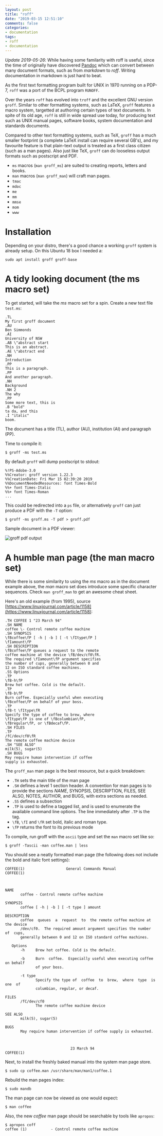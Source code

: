 ```yaml
---
layout: post
title: "roff"
date: "2019-03-15 12:51:10"
comments: false
categories:
- documentation
tags:
- roff
- documentation
---
```


*Update 2019-05-26*: While having some familarity with roff is useful, since the time of originally have discovered [Pandoc](https://pandoc.org/) which can convert between many document formats, such as from *markdown* to *roff*. Writing documentation in markdown is just hard to beat.

As the first text formatting program built for UNIX in 1970 running on a PDP-7, `roff` was a port of the BCPL program `RUNOFF`.

Over the years `roff` has evolved into `troff` and the excellent GNU version `groff`. Similar to other formatting systems, such as LaTeX, `groff` features a macro system, targetted at authoring certain types of text documents. In spite of its old age, `roff` is still in wide spread use today, for producing text such as UNIX manual pages, software books, system documentation and standards documents.

Compared to other text formatting systems, such as TeX, `groff` has a much smaller footprint (a complete LaTeX install can require several GB's), and my favourite feature is that plain-text output is treated as a first class citizen (such as a man pages). Also just like TeX, `groff` can do looseless output formats such as postscript and PDF.


* `ms` macros (`man groff_ms`) are suited to creating reports, letters and books.
* `man` macros (`man groff_man`) will craft man pages.
* `tmac`
* `mdoc`
* `me`
* `mm`
* `mmse`
* `mom`
* `www`




# Installation

Depending on your distro, there's a good chance a working `groff` system is already setup. On this Ubuntu 18 box I needed a:

    sudo apt install groff groff-base


# A tidy looking document (the ms macro set)

To get started, will take the *ms* macro set for a spin. Create a new text file `test.ms`:

    .TL
    My first groff document
    .AU
    Ben Simmonds
    .AI
    University of NSW
    .AB \"abstract start
    This is an abstract.
    .AE \"abstract end
    .NH
    Introduction
    .PP
    This is a paragraph.
    .PP
    And another paragraph.
    .NH
    Background
    .NH 2
    The why
    .PP
    Some more text, this is 
    .B "bold"
    ta da, and this
    .I "italic"
    boom.


The document has a title (TL), author (AU), institution (AI) and paragraph (PP).

Time to compile it:

    $ groff -ms test.ms

By default `groff` will dump postscript to stdout:

    %!PS-Adobe-3.0
    %%Creator: groff version 1.22.3
    %%CreationDate: Fri Mar 15 02:39:20 2019
    %%DocumentNeededResources: font Times-Bold
    %%+ font Times-Italic
    %%+ font Times-Roman
    ...

This could be redirected into a `ps` file, or alternatively `groff` can just produce a PDF with the `-T` option:

    $ groff -ms groff.ms -T pdf > groff.pdf


Sample document in a PDF viewer:

![groff pdf output](/images/groff-pdf.png)




# A humble man page (the man macro set)

While there is some similarity to using the *ms* macro as in the document example above, the *man* macro set does introduce some specific character sequences. Check `man groff_man` to get an awesome cheat sheet.

Here's an old example (from 1995), source [https://www.linuxjournal.com/article/1158](https://www.linuxjournal.com/article/1158):

    .TH COFFEE 1 "23 March 94"
    .SH NAME
    coffee \- Control remote coffee machine
    .SH SYNOPSIS
    \fBcoffee\fP [ -h | -b ] [ -t \fItype\fP ]
    \fIamount\fP
    .SH DESCRIPTION
    \fBcoffee\fP queues a request to the remote
    coffee machine at the device \fB/dev/cf0\fR.
    The required \fIamount\fP argument specifies
    the number of cups, generally between 0 and
    12 on ISO standard coffee machines.
    .SS Options
    .TP
    \fB-h\fP
    Brew hot coffee. Cold is the default.
    .TP
    \fB-b\fP
    Burn coffee. Especially useful when executing
    \fBcoffee\fP on behalf of your boss.
    .TP
    \fB-t \fItype\fR
    Specify the type of coffee to brew, where
    \fItype\fP is one of \fBcolumbian\fP,
    \fBregular\fP, or \fBdecaf\fP.
    .SH FILES
    .TP
    /fC/dev/cf0\fR
    The remote coffee machine device
    .SH "SEE ALSO"
    milk(5), sugar(5)
    .SH BUGS
    May require human intervention if coffee
    supply is exhausted.

The `groff_man` man page is the best resource, but a quick breakdown:

* `.TH` sets the main title of the man page
* `.SH` defines a level 1 section header. A convention for man pages is to provide the sections *NAME*, SYNOPSIS, DESCRIPTION, FILES, SEE ALSO, NOTES, AUTHOR, and BUGS, with extra sections as needed.
* `.SS` defines a subsection
* `.TP` is used to define a tagged list, and is used to enumerate the available command line options. The line immediately after `.TP` is the tag.
* `\fB`, `\fI` and `\fR` set bold, italic and roman type.
* `\fP` returns the font to its previous mode


To compile, run groff with the `ascii` type and set the `man` macro set like so:

    $ groff -Tascii -man coffee.man | less


You should see a neatly formatted man page (the following does not include the bold and italic font settings):

    COFFEE(1)                   General Commands Manual                  COFFEE(1)
    
    
    
    NAME
           coffee - Control remote coffee machine
    
    SYNOPSIS
           coffee [ -h | -b ] [ -t type ] amount
    
    DESCRIPTION
           coffee  queues  a  request  to  the remote coffee machine at the device
           /dev/cf0.  The required amount argument specifies the number  of  cups,
           generally between 0 and 12 on ISO standard coffee machines.
    
       Options
           -h     Brew hot coffee. Cold is the default.
    
           -b     Burn  coffee.  Especially useful when executing coffee on behalf
                  of your boss.
    
           -t type
                  Specify the type of  coffee  to  brew,  where  type  is  one  of
                  columbian, regular, or decaf.
    
    FILES
           /fC/dev/cf0
                  The remote coffee machine device
    
    SEE ALSO
           milk(5), sugar(5)
    
    BUGS
           May require human intervention if coffee supply is exhausted.



                                  23 March 94                        COFFEE(1)


Next, to install the freshly baked manual into the system man page store.

    $ sudo cp coffee.man /usr/share/man/man1/coffee.1

Rebuild the man pages index:

    $ sudo mandb

The man page can now be viewed as one would expect:

    $ man coffee

Also, the new *coffee* man page should be searchable by tools like `apropos`:

    $ apropos coff
    coffee (1)           - Control remote coffee machine



